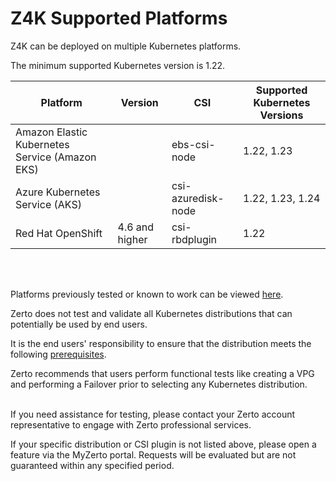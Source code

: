 # Z4K Supported Platforms

Z4K can be deployed on multiple Kubernetes platforms.

The minimum supported Kubernetes version is 1.22.


| Platform                             | Version  |  CSI| Supported Kubernetes Versions |
| ------------------------------------ |--|--- |--- |
| Amazon Elastic Kubernetes Service (Amazon EKS)|  | ebs-csi-node | 1.22, 1.23  |
| Azure Kubernetes Service (AKS)|   |  csi-azuredisk-node   | 1.22, 1.23, 1.24  |
| Red Hat OpenShift | 4.6 and higher  |csi-rbdplugin  |  1.22  ||

<br/>
<br/>


Platforms previously tested or known to work can be viewed [here](./PreviouslyTestedPlatforms.md).


Zerto does not test and validate all Kubernetes distributions that can potentially be used by end users. 

It is the end users' responsibility to ensure that the distribution meets the following [prerequisites](https://help.zerto.com/bundle/Z4K-User-Documentation/page/PrerequisitesAndRequirements.html).

Zerto recommends that users perform functional tests like creating a VPG and performing a Failover prior to selecting any Kubernetes distribution.  
<br/>

If you need assistance for testing, please contact your Zerto account representative to engage with Zerto professional services.

If your specific distribution or CSI plugin is not listed above, please open a feature via the MyZerto portal. Requests will be evaluated but are not guaranteed within any specified period.
